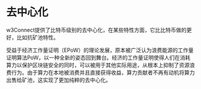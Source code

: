 # 去中心化

w3Connect提供了比特币级别的去中心化，在某些特性方面，它比比特币做的更好，比如抗矿池特性。

受益于经济工作量证明（EPoW）的理论发展，原本被广泛认为浪费能源的工作量证明算法PoW，以一种全新的姿态回到舞台。经济的工作量证明使得人们在消耗算力以保护区块链安全的同时，可以被用于其他实际用途，从根本上抑制了资源浪费行为。由于算力在本地被消费并且直接获得收益，算力贡献者不再有动机将算力出售给矿池，这实现了更加纯粹的去中心化。

